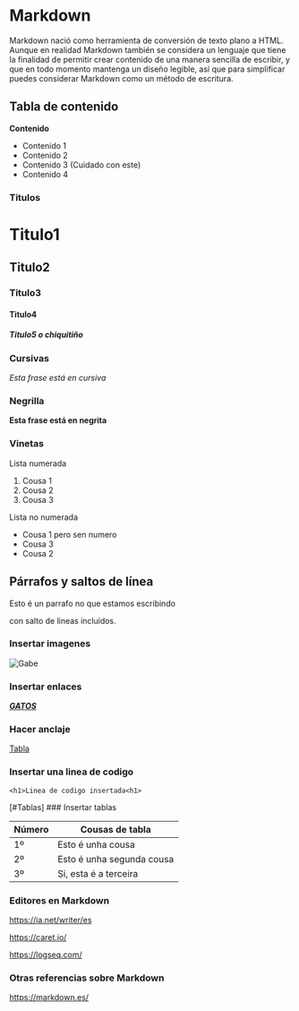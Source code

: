 
# Markdown

Markdown nació como herramienta de conversión de texto plano a HTML. Aunque en realidad Markdown también se considera un lenguaje que tiene la finalidad de permitir crear contenido de una manera sencilla de escribir, y que en todo momento mantenga un diseño legible, así que para simplificar puedes considerar Markdown como un método de escritura.

## Tabla de contenido
**Contenido**

- Contenido 1
- Contenido 2
- Contenido 3 (Cuidado con este)
- Contenido 4

### Titulos 

# Titulo1
## Titulo2
### Titulo3
#### Titulo4
##### Titulo5 o chiquitiño

### Cursivas

*Esta frase está en cursiva* 

### Negrilla

__Esta frase está en negrita__

### Vinetas

Lista numerada
1. Cousa 1
2. Cousa 2
3. Cousa 3

Lista no numerada
+ Cousa 1 pero sen numero
+ Cousa 3
+ Cousa 2

## Párrafos y saltos de línea

Esto é un parrafo
no que estamos escribindo

con salto de lineas incluídos.

### Insertar imagenes

![Gabe]([https://www.google.com/url?sa=i&url=https%3A%2F%2Fknowyourmeme.com%2Fmemes%2Fpeople%2Fgabe-newell&psig=AOvVaw0DZet9U5AX6u1wrBI-rPWQ&ust=1667654383903000&source=images&cd=vfe&ved=0CA0QjRxqFwoTCJi33OvOlPsCFQAAAAAdAAAAABAD](https://media.gettyimages.com/id/854175700/es/foto/gabe-newell-attending-the-british-academy-video-games-awards-at-the-london-hilton-park-lane.jpg?s=2048x2048&w=gi&k=20&c=NPjTonHiCttqFDeQze1jS_74UDH7mwaS4tLuTmCSU_w=))

### Insertar enlaces

[_**GATOS**_](https://www.pexels.com/es-es/buscar/gatos/)

### Hacer anclaje

[Tabla](#Tablas)

### Insertar una linea de codigo

`<h1>Linea de codigo insertada<h1>`

[#Tablas] ### Insertar tablas

| Número | Cousas de tabla |
| ------ | ----------- |
| 1º  | Esto é unha cousa |
| 2º | Esto é unha segunda cousa |
| 3º   | Si, esta é a terceira |

### Editores en Markdown 

https://ia.net/writer/es

https://caret.io/

https://logseq.com/

### Otras referencias sobre Markdown

https://markdown.es/

